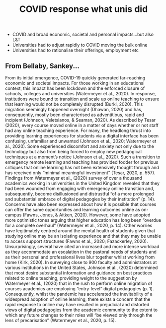 ﻿---
backlinks:
- title: 'Exploring conceptions of technology: Implications for learning, teaching,
    and meso-level practitioners'
  url: /sense/Paper-Ideas/ascilite-2021-exploring-conceptions-of-technology.html
title: 'COVID response what unis did '
---
- COVID and broad economic, societal and personal impacts...but also L&T
- Universities had to adjust rapidly to COVID moving the bulk online
- Universities had to rationalise their offerings, employment etc



## From Bellaby, Sankey...


From its initial emergence, COVID-19 quickly generated far-reaching economic and societal impacts. For those working in an educational context, this impact has been lockdown and the enforced closure of schools, colleges and universities (Watermeyer et al., 2020). In response, institutions were bound to transition and scale up online teaching to ensure that learning would not be completely disrupted (Burki, 2020). This migration seemingly happened overnight (Dhawan, 2020) and has, consequently, mostly been characterised as adventitious, rapid and incipient (Johnson, Veletsianos, & Seaman, 2020). As described by Tesar (2020), every course moved online in a matter of days whether or not staff had any online teaching experience. For many, the headlong thrust into providing learning experiences for students via a digital interface has been confusing, unfamiliar and unwanted (Johnson et al., 2020; Watermeyer et al., 2020). Some experienced discomfort and anxiety not only due to the technology but also from being forced to employ new pedagogical techniques at a moment’s notice (Johnson et al., 2020). Such a transition to emergency remote learning and teaching has provided fodder for previous critiques that online learning has not been extensively thought through and has received only “minimal meaningful investment” (Tesar, 2020, p. 557). Findings from Watermeyer et al., (2020) survey of over a thousand academics working in universities in the United Kingdom revealed that they had been wounded from engaging with emergency online transition and, subsequently, become disillusioned and distrustful “of a more prolonged and substantial embrace of digital pedagogies by their institution” (p. 14). Concerns have also been expressed about how it is possible that courses can offer the same opportunities and learning outcomes online as on-campus (Fawns, Jones, & Aitken, 2020). However, some have adopted more optimistic tones arguing that higher education has long been “overdue for a complete overhaul” (Watermeyer et al., 2020, p. 14). Other worries have legitimately centred around the mental health of students given that studying online may be an isolating experience and that they may be unable to access support structures (Fawns et al., 2020; Fazackerley, 2020). Unsurprisingly, several have cited an increased and more intense workload as they accommodate an escalation in the pastoral needs of students and as their personal and professional lives blur together whilst working from home (Kirk, 2020). In surveying close to 900 faculty and administrators at various institutions in the United States, Johnson et al., (2020) determined that most desire substantial information and guidance on best practices related to online teaching, providing weight to the suggestion by Watermeyer et al., (2020) that in the rush to perform online migration of courses academics are employing “entry-level” digital pedagogies (p. 1). Consequently, whilst the pandemic has accelerated the inevitability of a widespread adoption of online learning, there exists a concern that the rapid response to online may have resulted in prejudicial and distorted views of digital pedagogies from the academic community to the extent to which any future changes to their roles will “be viewed only through the lens of precarisation” (Watermeyer et al., 2020, p. 15).